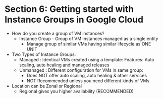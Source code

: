 # Section 6: Getting started with Instance Groups in Google Cloud

* How do you create a group of VM instances?
  * Instance Group - Group of VM instances managed as a single entity
    * Manage group of similar VMs having similar lifecycle as ONE UNIT
* Two Types of Instance Groups:
  * Managed : Identical VMs created using a template:
 Features: Auto scaling, auto healing and managed releases
   * Unmanaged : Different configuration for VMs in same group:
     * Does NOT offer auto scaling, auto healing & other services
     * NOT Recommended unless you need different kinds of VMs
 * Location can be Zonal or Regional
   * Regional gives you higher availability (RECOMMENDED)